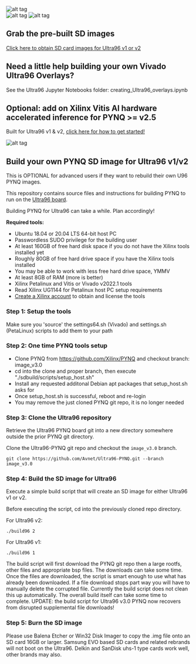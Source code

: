 ![alt tag](./ultra96-pynq.png)\
![alt tag](./ultra96_v2-pynq.png)
![alt tag](./software.png)

## Grab the pre-built SD images
[Click here to obtain SD card images for Ultra96 v1 or v2](http://www.pynq.io/boards.html)

## Need a little help building your own Vivado Ultra96 Overlays?
See the Ultra96 Jupyter Notebooks folder: creating_Ultra96_overlays.ipynb

## Optional: add on Xilinx Vitis AI hardware accelerated inference for PYNQ >= v2.5
Built for Ultra96 v1 & v2, [click here for how to get started!](https://github.com/Xilinx/DPU-PYNQ)

![alt tag](./pynq-dpu.jpeg)

## Build your own PYNQ SD image for Ultra96 v1/v2
This is OPTIONAL for advanced users if they want to rebuild their own U96 PYNQ images.

This repository contains source files and instructions for building PYNQ to run on the [Ultra96 board](http://zedboard.org/product/ultra96-v2-development-board).

Building PYNQ for Ultra96 can take a while.  Plan accordingly!

**Required tools:**
* Ubuntu 18.04 or 20.04 LTS 64-bit host PC 
* Passwordless SUDO privilege for the building user
* At least 160GB of free hard disk space if you do not have the Xilinx tools installed yet
* Roughly 80GB of free hard drive space if you have the Xilinx tools installed
* You may be able to work with less free hard drive space, YMMV
* At least 8GB of RAM (more is better)
* Xilinx Petalinux and Vitis or Vivado v2022.1 tools
* Read Xilinx UG1144 for Petalinux host PC setup requirements
* [Create a Xilinx account](https://www.xilinx.com/registration/create-account.html) to obtain and license the tools

### Step 1: Setup the tools
Make sure you 'source' the settings64.sh (Vivado) and settings.sh (PetaLinux) scripts to add them to your path 

### Step 2: One time PYNQ tools setup
* Clone PYNQ from https://github.com/Xilinx/PYNQ and checkout branch: image_v3.0
* cd into the clone and proper branch, then execute "./sdbuild/scripts/setup_host.sh"
* Install any requested additonal Debian apt packages that setup_host.sh asks for
* Once setup_host.sh is successful, reboot and re-login
* You may remove the just cloned PYNQ git repo, it is no longer needed

### Step 3: Clone the Ultra96 repository
Retrieve the Ultra96 PYNQ board git into a new directory somewhere outside the prior PYNQ git directory.

Clone the Ultra96-PYNQ git repo and checkout the `image_v3.0` branch.

```shell
git clone https://github.com/Avnet/Ultra96-PYNQ.git --branch image_v3.0
```

### Step 4: Build the SD image for Ultra96
Execute a simple build script that will create an SD image for either Ultra96 v1 or v2.

Before executing the script, cd into the previously cloned repo directory.

For Ultra96 v2:
```shell
./build96 2
```
For Ultra96 v1:
```shell
./build96 1
```

The build script will first download the PYNQ git repo then a large rootfs, other files and appropriate bsp files. The downloads can take some time.
Once the files are downloaded, the script is smart enough to use what has already been downloaded. If a file download stops part way you will have to manually delete the corrupted file. Currently the build script does not clean this up automatically. The overall build itself can take some time to complete.  UPDATE: the build script for Ultra96 v3.0 PYNQ now recovers from disrupted supplemental file downloads!

### Step 5: Burn the SD image
Please use Balena Etcher or Win32 Disk Imager to copy the .img file onto an SD card 16GB or larger.  Samsung EVO based SD cards and related rebrands will not boot on the Ultra96.  Delkin and SanDisk uhs-1 type cards work well, other brands may also.
